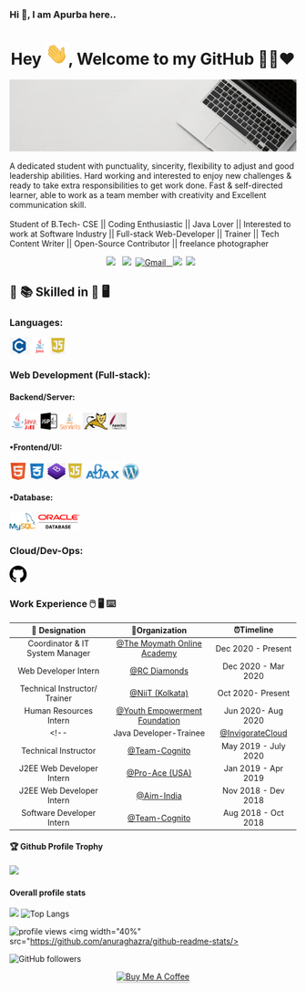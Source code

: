 ### Hi 👋, I am Apurba here..

<!--
**uakp98/uakp98** is a ✨ _special_ ✨ repository because its `README.md` (this file) appears on your GitHub profile.

Here are some ideas to get you started:

- 🔭 I’m currently working on ...
- 🌱 I’m currently learning ...
- 👯 I’m looking to collaborate on ...
- 🤔 I’m looking for help with ...
- 💬 Ask me about ...
- 📫 How to reach me: ...
- 😄 Pronouns: ...
- ⚡ Fun fact: ...
-->


<h1 align="center">Hey <img src="https://raw.githubusercontent.com/uakp98/uakp98/main/Hi.gif" width="40px" />, Welcome to my GitHub 👨‍💻❤️</h1>
<img src="topbanner.gif">  
<!--
[![HitCount](http://hits.dwyl.com/soumyadip007/soumyadip007.svg)](http://hits.dwyl.com/soumyadip007/soumyadip007)
<b>- Platform:</b>
# Hi, I'm Soumyadip 👋:man_technologist:
<code><img height="30" src="https://raw.githubusercontent.com/github/explore/80688e429a7d4ef2fca1e82350fe8e3517d3494d/topics/docker/docker.png"></code>
<code><img height="30" src="https://raw.githubusercontent.com/github/explore/80688e429a7d4ef2fca1e82350fe8e3517d3494d/topics/vagrant/vagrant.png"></code>
<code><img height="30" src="https://raw.githubusercontent.com/github/explore/80688e429a7d4ef2fca1e82350fe8e3517d3494d/topics/kubernetes/kubernetes.png"></code>
<code><img height="30" src="https://raw.githubusercontent.com/github/explore/80688e429a7d4ef2fca1e82350fe8e3517d3494d/topics/maven/maven.png"></code>
### Platform
<code><img src="https://raw.githubusercontent.com/soumyadip007/soumyadip007/master/img/platform/linux.png" height="30"></code>
<code><img src="https://raw.githubusercontent.com/soumyadip007/soumyadip007/master/img/platform/windows.jpg" height="30"></code>
<img src="https://gpvc.arturio.dev/soumyadip007" alt="profile views"/> (https://visitor-badge.glitch.me/badge?page_id=soumyadip007.soumyadip007 --->

<!--<img src="https://raw.githubusercontent.com/soumyadip007/soumyadip007/master/frame.jpg" >-->

A dedicated student with punctuality, sincerity, flexibility to adjust and good leadership abilities. Hard working and interested to enjoy new challenges & ready to take extra responsibilities to get work done. Fast & self-directed learner, able to work as a team member with creativity and Excellent communication skill.<br><br>
Student of B.Tech- CSE || Coding Enthusiastic || Java Lover || Interested to work at Software Industry || Full-stack Web-Developer || Trainer || Tech Content Writer || Open-Source Contributor || freelance photographer
<p align="center">
<!--<a href="https://twitter.com/s_oumyadip"><img height="30" src="https://raw.githubusercontent.com/soumyadip007/soumyadip007/master/img/social/t.jpg"></a>&nbsp;&nbsp;-->
<a href="https:/https://www.linkedin.com/in/apurba-kumar-pramanik-721b2a19a/"><img height="30" src="https://image.flaticon.com/icons/png/512/174/174857.png"></a>&nbsp;&nbsp;
<!--<a href="http://bit.ly/println-traffic-github"><img height="30" src="https://raw.githubusercontent.com/soumyadip007/soumyadip007/master/img/social/Yt.png"></a>&nbsp;&nbsp;-->
<a href="https://www.instagram.com/apurbas_clickz/"><img height="30" src="https://www.freepnglogos.com/uploads/download-instagram-png-logo-20.png"></a>&nbsp;
<a href="mailto:apurbakumar.note@gmail.com"><img height="30" alt="Gmail" src="https://www.freepnglogos.com/uploads/logo-gmail-png/logo-gmail-png-gmail-icon-download-png-and-vector-1.png" />&nbsp;&nbsp;
<a href="https://www.facebook.com/apurba.pramanik.54/"><img height="30" src="https://freepikpsd.com/media/2019/10/fb-logo-png-hd-5.png"></a>&nbsp;
<a href="https://uakp98.github.io/apurba_resume/"><img height="30" src="https://www.freepnglogos.com/uploads/logo-website-png/logo-website-website-logo-png-transparent-background-background-15.png"></a>&nbsp;&nbsp;
</p>
	
<!--<div align="center">

<a  href="https://www.youtube.com/channel/UC9lHcqq-TOWCW_ee6fVwhrg" target="_blank"><img alt="YouTube" src="https://img.shields.io/badge/Youtube-%23FF0000.svg?style=for-the-badge&logo=YouTube&logoColor=white" /></a>
<a  href="https://www.linkedin.com/in/rohan-k-2502/" target="_blank"><img alt="LinkedIn" src="https://img.shields.io/badge/linkedin%20-%230077B5.svg?&style=for-the-badge&logo=linkedin&logoColor=white" /></a>
<a href="https://twitter.com/rohan_2502" target="_blank"><img src="https://img.shields.io/badge/twitter-%2300acee.svg?&style=for-the-badge&logo=twitter&logoColor=white&alt=twitter" /></a>
<a href="mailto:rohank2502@gmail.com"><img  alt="Gmail" src="https://i.pinimg.com/originals/dc/eb/d4/dcebd4ff4d70c47a3d8825be3c768f40.png" /><a href="https://www.facebook.com/rohan.kulkarni.2520/" target="_blank">
<img alt="Facebook" src="https://img.shields.io/badge/Facebook%20-%231877F2.svg?&style=for-the-badge&logo=Facebook&logoColor=white" />
<a  href="https://t.me/rohankulkarnichannel"><img alt=" Telegram" src="https://img.shields.io/badge/Telegram-2CA5E0?style=for-the-badge&logo=telegram&logoColor=white"></a>

</div>  -->


## :open_book: :books: Skilled in :closed_book: :desktop_computer:


### Languages:
<code><img src="https://raw.githubusercontent.com/uakp98/uakp98/main/img/pl/c.png" height="30"></code>
<code><img src="https://raw.githubusercontent.com/uakp98/uakp98/main/img/pl/java.png" height="30"></code>
<code><img src="https://raw.githubusercontent.com/uakp98/uakp98/main/img/pl/js.png" height="30"></code>
<!--<code><img src="https://raw.githubusercontent.com/soumyadip007/soumyadip007/master/img/pl/python.png" height="30"></code>
<code><img src="https://raw.githubusercontent.com/uakp98/uakp98/main/img/pl/ts.png" height="30"></code>-->

### Web Development (Full-stack):

#### Backend/Server:
<code><img src="https://raw.githubusercontent.com/uakp98/uakp98/main/img/web/backend/j2ee.png" height="30"></code>
<code><img src="https://raw.githubusercontent.com/uakp98/uakp98/main/img/web/backend/jsp.png" height="30"></code>
<code><img src="https://raw.githubusercontent.com/uakp98/uakp98/main/img/web/backend/servlet.png" height="30"></code>
<code><img src="https://raw.githubusercontent.com/uakp98/uakp98/main/img/web/backend/tomcat.jpg" height="30"></code>
<!--<code><img src="https://raw.githubusercontent.com/uakp98/uakp98/main/img/web/backend/spring-1.png" height="30"></code>
<code><img src="https://raw.githubusercontent.com/soumyadip007/soumyadip007/master/img/web/backend/spring-boot.png" height="30"></code>
<code><img src="https://raw.githubusercontent.com/soumyadip007/soumyadip007/master/img/web/backend/hibernate.jpeg" height="30"></code>
<code><img src="https://raw.githubusercontent.com/soumyadip007/soumyadip007/master/img/web/security/security.png" height="30"></code>
<code><img src="https://raw.githubusercontent.com/soumyadip007/soumyadip007/master/img/web/security/ldap.png" height="30"></code>
<code><img src="https://raw.githubusercontent.com/uakp98/uakp98/main/img/web/security/jwt.png" height="30"></code>
<code><img src="https://raw.githubusercontent.com/uakp98/uakp98/main/img/web/security/oauth.png" height="30"></code>-->

<!--
#### •Micro-Services:
<code><img src="https://raw.githubusercontent.com/soumyadip007/soumyadip007/master/img/web/ms/rest.png" height="30"></code>
<code><img src="https://raw.githubusercontent.com/soumyadip007/soumyadip007/master/img/web/ms/rx.png" height="30"></code>
<code><img src="https://raw.githubusercontent.com/soumyadip007/soumyadip007/master/img/web/ms/webflux.jpg" height="30"></code>
<code><img src="https://raw.githubusercontent.com/soumyadip007/soumyadip007/master/img/web/ms/kafka.png" height="30"></code>
<code><img src="https://raw.githubusercontent.com/soumyadip007/soumyadip007/master/img/web/ms/graphql.png" height="30"></code>
<code><img src="https://raw.githubusercontent.com/soumyadip007/soumyadip007/master/img/web/ms/elastic.png" height="30"></code>
<code><img src="https://raw.githubusercontent.com/soumyadip007/soumyadip007/master/img/web/ms/eureka.png" height="30"></code>
<code><img src="https://raw.githubusercontent.com/soumyadip007/soumyadip007/master/img/web/ms/zuul.png" height="30"></code>
<code><img src="https://raw.githubusercontent.com/soumyadip007/soumyadip007/master/img/web/ms/hystrix.jpg" height="30"></code>
<code><img src="https://raw.githubusercontent.com/soumyadip007/soumyadip007/master/img/web/ms/seluth.png" height="30"></code>
<code><img src="https://raw.githubusercontent.com/soumyadip007/soumyadip007/master/img/web/ms/zipkin.png" height="30"></code>-->

#### •Frontend/UI:
<code><img src="https://raw.githubusercontent.com/uakp98/uakp98/main/img/web/ui/html.png" height="30"></code>
<code><img src="https://raw.githubusercontent.com/uakp98/uakp98/main/img/web/ui/css.png" height="30"></code>
<code><img src="https://raw.githubusercontent.com/uakp98/uakp98/main/img/web/ui/bt.jpg" height="30"></code>
<code><img src="https://raw.githubusercontent.com/uakp98/uakp98/main/img/pl/js.png" height="30"></code>
<code><img src="https://raw.githubusercontent.com/uakp98/uakp98/main/img/web/ui/ajax.png" height="30"></code>
<code><img src="https://raw.githubusercontent.com/uakp98/uakp98/main/img/web/ui/wordpress.png" height="30"></code>
<!--<code><img src="https://raw.githubusercontent.com/uakp98/uakp98/main/img/web/ui/thymeleaf.png" height="30"></code>
<code><img src="https://raw.githubusercontent.com/uakp98/uakp98/main/img/web/ui/angular.jpg" height="30"></code>
<code><img src="https://raw.githubusercontent.com/uakp98/uakp98/main/img/web/ui/redux.png" height="30"></code>-->


#### •Database:
<code><img src="https://raw.githubusercontent.com/uakp98/uakp98/main/img/db/mysql1.png" height="30"></code>
<code><img src="https://raw.githubusercontent.com/uakp98/uakp98/main/img/db/oracle.png" height="30"></code>
<!--<code><img src="https://raw.githubusercontent.com/uakp98/uakp98/main/img/db/mongo.png" height="30"></code>
<code><img src="https://raw.githubusercontent.com/uakp98/uakp98/main/img/db/dy.png" height="30"></code>
<code><img src="https://raw.githubusercontent.com/uakp98/uakp98/main/img/db/cas.png" height="30"></code>
<code><img src="https://raw.githubusercontent.com/uakp98/uakp98/main/img/db/redis.png" height="30"></code>-->

### Cloud/Dev-Ops:
<!--<code><img src="https://raw.githubusercontent.com/uakp98/uakp98/main/img/cloud/aws.png" height="30"></code>
<code><img src="https://raw.githubusercontent.com/uakp98/uakp98/main/img/cloud/lambda.png" height="30"></code>
<code><img src="https://raw.githubusercontent.com/uakp98/uakp98/main/img/cloud/s3.png" height="30"></code>
<code><img src="https://raw.githubusercontent.com/uakp98/uakp98/main/img/cloud/maven.png" height="30"></code>
<code><img src="https://raw.githubusercontent.com/uakp98/uakp98/main/img/cloud/git.png" height="30"></code>-->
<code><img src="https://raw.githubusercontent.com/uakp98/uakp98/main/img/cloud/github.png" height="30"></code>
<!--<code><img src="https://raw.githubusercontent.com/uakp98/uakp98/main/img/cloud/docker.png" height="30"></code>
<code><img src="https://raw.githubusercontent.com/uakp98/uakp98/main/img/cloud/ku.jpg" height="30"></code>
<code><img src="https://raw.githubusercontent.com/uakp98/uakp98/main/img/cloud/jenkins.jpg" height="30"></code>-->
<!--
### Others:
<code><img src="https://raw.githubusercontent.com/soumyadip007/soumyadip007/master/img/other/ott.png" height="30"></code>
<code><img src="https://raw.githubusercontent.com/soumyadip007/soumyadip007/master/img/other/agile.jpg" height="30"></code>
<code><img src="https://raw.githubusercontent.com/soumyadip007/soumyadip007/master/img/other/jira.png" height="30"></code>
<code><img src="https://raw.githubusercontent.com/soumyadip007/soumyadip007/master/img/other/bitmovin.png" height="30"></code>
<code><img src="https://raw.githubusercontent.com/soumyadip007/soumyadip007/master/img/other/kaltura.png" height="30"></code>-->


### Work Experience :computer_mouse: :desktop_computer: :keyboard:

| 💼 Designation |  🏢Organization | ⏰Timeline  |
| :-: | :-: | :-: |
| Coordinator & IT System Manager | [@The Moymath Online Academy](https://www.moymath.com/) | Dec 2020 - Present |
| Web Developer Intern | [@RC Diamonds](https://www.linkedin.com/company/rc-diamonds/) | Dec 2020 - Mar 2020 |
| Technical Instructor/ Trainer | [@NiiT (Kolkata)](#) | Oct 2020- Present |
| Human Resources Intern | [@Youth Empowerment Foundation](https://www.yefindia.org/) | Jun 2020- Aug 2020 |
<!--| Java Developer-Trainee | [@InvigorateCloud](https://invigoratecloud.com/) | Aug 2019 - Apr 2020 |
| Technical Instructor | [@Team-Cognito](https://www.linkedin.com/posts/soumyadip-chowdhury_trainer-summertraining-webapplicationdevelopment-activity-6552178927043997696-FhR3) | May 2019 - July 2020 |
| J2EE Web Developer Intern | [@Pro-Ace (USA)](https://lightningspeedmatchmaker.com/#our-team) | Jan 2019 - Apr 2019 |
| J2EE Web Developer Intern | [@Aim-India](http://www.aimindia.org.in) | Nov 2018 - Dev 2018 |
| Software Developer Intern | [@Team-Cognito]() | Aug 2018 - Oct 2018 |-->

<!--<h3>Most Popular Open-Source Repositories🔺👑</h3>
<table>
  <thead align="center">
    <tr border: none;>
      <td><b>🎁 Projects</b></td>
      <td><b>⭐ Stars</b></td>
      <td><b>📚 Forks</b></td>
	 <td><b>🛎 Issues</b></td>
    </tr>
  </thead>
  <tbody>
  <tr>
	    <td><a href="https://github.com/soumyadip007/Java-JavaFx-Swing-Projects-Desktop-Application-GUI-Software"><b>Java-JavaFx-Swing Projects</b></a></td>
      <td><img alt="Stars" src="https://img.shields.io/github/stars/soumyadip007/Java-JavaFx-Swing-Projects-Desktop-Application-GUI-Software?style=flat-round&labelColor=343b41"/></td>
      <td><img alt="Forks" src="https://img.shields.io/github/forks/soumyadip007/Java-JavaFx-Swing-Projects-Desktop-Application-GUI-Software?style=flat-round&labelColor=343b41"/></td>
      <td><img alt="Issues" src="https://img.shields.io/github/issues/soumyadip007/Java-JavaFx-Swing-Projects-Desktop-Application-GUI-Software?style=flat-round&labelColor=343b41"/></td>
     </tr>
	 <tr>
	    <td><a href="https://github.com/soumyadip007/Introduction-to-Python"><b>Introduction to Python</b></a></td>
      <td><img alt="Stars" src="https://img.shields.io/github/stars/soumyadip007/Introduction-to-Python?style=flat-round&labelColor=343b41"/></td>
      <td><img alt="Forks" src="https://img.shields.io/github/forks/soumyadip007/Introduction-to-Python?style=flat-round&labelColor=343b41"/></td>
 <td><img alt="Issues" src="https://img.shields.io/github/issues/soumyadip007/Introduction-to-Python?style=flat-round&labelColor=343b41"/></td>    </tr>
	  	 <tr>
	    <td><a href="https://github.com/soumyadip007/Object-Oriented-Programming-Using-Python"><b>Object Oriented Programming</b></a></td>
      <td><img alt="Stars" src="https://img.shields.io/github/stars/soumyadip007/Object-Oriented-Programming-Using-Python?style=flat-round&labelColor=343b41"/></td>
      <td><img alt="Forks" src="https://img.shields.io/github/forks/soumyadip007/Object-Oriented-Programming-Using-Python?style=flat-round&labelColor=343b41"/></td>
 <td><img alt="Issues" src="https://img.shields.io/github/issues/soumyadip007/Object-Oriented-Programming-Using-Python?style=flat-round&labelColor=343b41"/></td>    </tr>
 <tr>
	  <tr>
	    <td><a href="https://github.com/soumyadip007/Data-Structure-and-Algorithm-Using-Python"><b>Data Structrue</b></a></td>
      <td><img alt="Stars" src="https://img.shields.io/github/stars/soumyadip007/Data-Structure-and-Algorithm-Using-Python?style=flat-round&labelColor=343b41"/></td>
      <td><img alt="Forks" src="https://img.shields.io/github/forks/soumyadip007/Data-Structure-and-Algorithm-Using-Python?style=flat-round&labelColor=343b41"/></td>
 <td><img alt="Issues" src="https://img.shields.io/github/issues/soumyadip007/Data-Structure-and-Algorithm-Using-Python?style=flat-round&labelColor=343b41"/></td>    </tr>
 	  <tr>
	    <td><a href="https://github.com/soumyadip007/Console-Based-Projects-C"><b>Console Based Project C</b></a></td>
      <td><img alt="Stars" src="https://img.shields.io/github/stars/soumyadip007/Console-Based-Projects-C?style=flat-round&labelColor=343b41"/></td>
      <td><img alt="Forks" src="https://img.shields.io/github/forks/soumyadip007/Console-Based-Projects-C?style=flat-round&labelColor=343b41"/></td>
 <td><img alt="Issues" src="https://img.shields.io/github/issues/soumyadip007/Console-Based-Projects-C?style=flat-round&labelColor=343b41"/></td>    </tr>
 		 <tr>
	    <td><a href="https://github.com/soumyadip007/E-Medical-System-Web-Project-Using-Spring-Boot-Security-JPA-Rest-Thymeleaf-HQL"><b>E Medical System-Spring Boot</b></a></td>
      <td><img alt="Stars" src="https://img.shields.io/github/stars/soumyadip007/E-Medical-System-Web-Project-Using-Spring-Boot-Security-JPA-Rest-Thymeleaf-HQL?style=flat-round&labelColor=343b41"/></td>
      <td><img alt="Forks" src="https://img.shields.io/github/forks/soumyadip007/E-Medical-System-Web-Project-Using-Spring-Boot-Security-JPA-Rest-Thymeleaf-HQL?style=flat-round&labelColor=343b41"/></td>
 <td><img alt="Issues" src="https://img.shields.io/github/issues/soumyadip007/E-Medical-System-Web-Project-Using-Spring-Boot-Security-JPA-Rest-Thymeleaf-HQL?style=flat-round&labelColor=343b41"/></td>    </tr>
	   <tr>
	    <td><a href="https://github.com/soumyadip007/DBJ.jar"><b>DBJ.jar Library</b></a></td>
      <td><img alt="Stars" src="https://img.shields.io/github/stars/soumyadip007/DBJ.jar?style=flat-round&labelColor=343b41"/></td>
      <td><img alt="Forks" src="https://img.shields.io/github/forks/soumyadip007/DBJ.jar?style=flat-round&labelColor=343b41"/></td>
 <td><img alt="Issues" src="https://img.shields.io/github/issues/soumyadip007/DBJ.jar?style=flat-round&labelColor=343b41"/></td>    </tr>-->

 
 <!--
  </tbody>	 
</table>-->

<!--
## Latest Blog Posts :speech_balloon: :clipboard: :black_nib:
  <ul>
    <li><a href="https://medium.com/@iamsoumyadip/blockchain-future-of-web-3-0-3efe6f234f4a" />Blockchain & future of Web 3.0</a></li>
   <li><a href="https://medium.com/@iamsoumyadip/a-decentralized-system-to-rescue-victims-from-natural-and-man-made-post-disasters-through-dtn-8a3faee687b8" />A decentralized system to rescue victims from post disasters through DTN</a></li>
   <li><a href="https://medium.com/@iamsoumyadip/a-tri-folded-intelligent-system-to-pre-monitor-and-predict-a-tsunami-flood-and-earthquake-based-b92961094b32" />A tri-folded Intelligent System to pre-monitor and predict Disaster</a></li>
      <li><a href="https://medium.com/@iamsoumyadip/design-an-enterprise-service-rest-api-with-mvc-binding-using-java-spring-boot-jpa-hibernate-db56108e7830" />Design an Enterprise Service Spring Boot with Microservices, Kafka, GraphQL, ElasticSearch</a></li>
  </ul>
<p><a href="https://medium.com/@iamsoumyadip">➡️ More blog posts</a></p>-->
<!--
## Achivements 🏆🏅🎉
  <ul>
    <li><a href="https://twitter.com/s_oumyadip/status/1246899031327920130" />1st Prize In Hackathon (UEMK,2019)</a></li>
   <li><a href="https://www.linkedin.com/posts/soumyadip-chowdhury_hackathon-appmania-bppimt-activity-6548197270330929152-NkK4" />1st Prize In Hackathon (BPPIMT,2019)</a></li>
   <li><a href="https://twitter.com/s_oumyadip/status/1246899749287948288" />3rd Prize in Project Competition (UEMK, 2019)</a></li>
     <li><a href="https://www.linkedin.com/posts/soumyadip-chowdhury_haktoberfest2019-hacktoberfest2019-digitalocean-activity-6593966104467599360-unkY" />Digital Ocean Hacktober Fest Qualified (2019)</a></li>
       <li><a href="https://www.linkedin.com/posts/soumyadip-chowdhury_technorion-iitbombay-techfest-activity-6583805124882325504-6he2" />3rd In Co-Decode TechnoRion (Coding Competition, IIT-Bombay, 2019)</a></li>
   <li><a href="https://twitter.com/s_oumyadip/status/1288160643225280513" />1st Top Most Active Github User In INDIA (2020, By Commits.Top)
<li><a href="https://www.linkedin.com/posts/soumyadip-chowdhury_beta-msp-mspabrgold-activity-6659703773394546694-GKGQ" />Microsoft Beta Student Partner Among 700 MSP In INDIA (2019-21)</a></li>
  <li><a href="#" />Developer Student Club, University Lead (2020-21)</a></li>
  </ul>-->
  
<div>
  <h4>🏆 Github Profile Trophy</h4>
  <a href="https://github.com/ryo-ma/github-profile-trophy">
    <img src="https://github-profile-trophy.vercel.app/?username=uakp98&column=7&hide=PullRequest"/>
  </a>
</div>


#### Overall profile stats
![](https://github-readme-stats.vercel.app/api?username=uakp98&count_private=true&theme=merko&show_icons=true&hide=prs)
![Top Langs](https://github-readme-stats.vercel.app/api/top-langs/?username=uakp98&layout=compact)

<img src="https://gpvc.arturio.dev/uakp98" alt="profile views"/>  <img width="40%" src="https://github.com/anuraghazra/github-readme-stats/>  

<img alt="GitHub followers" src="https://img.shields.io/github/followers/uakp98?style=social"/> 


<p align="center" >
<a href="https://www.buymeacoffee.com/ApurbaKr" target="_blank"><img src="https://www.buymeacoffee.com/assets/img/custom_images/orange_img.png" alt="Buy Me A Coffee" style="height: 41px !important;width: 174px !important;box-shadow: 0px 3px 2px 0px rgba(190, 190, 190, 0.5) !important;-webkit-box-shadow: 0px 3px 2px 0px rgba(190, 190, 190, 0.5) !important;" ></a></p>
